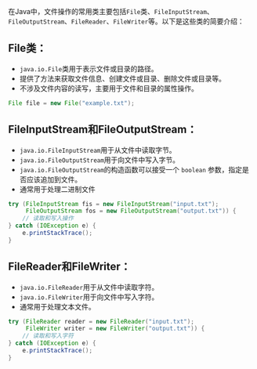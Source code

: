 在Java中，文件操作的常用类主要包括`File`类、`FileInputStream`、`FileOutputStream`、`FileReader`、`FileWriter`等。以下是这些类的简要介绍：
## File类：
- `java.io.File`类用于表示文件或目录的路径。
- 提供了方法来获取文件信息、创建文件或目录、删除文件或目录等。
- 不涉及文件内容的读写，主要用于文件和目录的属性操作。
```java
File file = new File("example.txt");
```
## FileInputStream和FileOutputStream：
- `java.io.FileInputStream`用于从文件中读取字节。
- `java.io.FileOutputStream`用于向文件中写入字节。
- `java.io.FileOutputStream`的构造函数可以接受一个 `boolean` 参数，指定是否应该追加到文件。
- 通常用于处理二进制文件
```java
try (FileInputStream fis = new FileInputStream("input.txt");
     FileOutputStream fos = new FileOutputStream("output.txt")) {
    // 读取和写入操作
} catch (IOException e) {
    e.printStackTrace();
}
```
## FileReader和FileWriter：
- `java.io.FileReader`用于从文件中读取字符。
- `java.io.FileWriter`用于向文件中写入字符。
- 通常用于处理文本文件。
```java
try (FileReader reader = new FileReader("input.txt");
     FileWriter writer = new FileWriter("output.txt")) {
    // 读取和写入字符
} catch (IOException e) {
    e.printStackTrace();
}
```